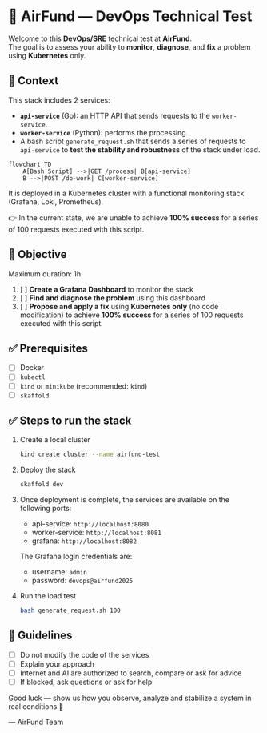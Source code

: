# 🧩 AirFund — DevOps Technical Test

Welcome to this **DevOps/SRE** technical test at **AirFund**.  
The goal is to assess your ability to **monitor**, **diagnose**, and **fix** a problem using **Kubernetes** only.

## 📜 Context

This stack includes 2 services:
- **`api-service`** (Go): an HTTP API that sends requests to the `worker-service`.
- **`worker-service`** (Python): performs the processing.
- A bash script `generate_request.sh` that sends a series of requests to `api-service` to **test the stability and robustness** of the stack under load.

```mermaid
flowchart TD
    A[Bash Script] -->|GET /process| B[api-service]
    B -->|POST /do-work| C[worker-service]
```

It is deployed in a Kubernetes cluster with a functional monitoring stack (Grafana, Loki, Prometheus).

👉 In the current state, we are unable to achieve **100% success** for a series of 100 requests executed with this script.

## 🎯 Objective

Maximum duration: 1h  
1. [ ] **Create a Grafana Dashboard** to monitor the stack  
2. [ ] **Find and diagnose the problem** using this dashboard  
3. [ ] **Propose and apply a fix** using **Kubernetes only** (no code modification) to achieve **100% success** for a series of 100 requests executed with this script.

## ✅ Prerequisites

- [ ] Docker
- [ ] `kubectl`
- [ ] `kind` or `minikube` (recommended: `kind`)
- [ ] `skaffold`

## ✅ Steps to run the stack

1. Create a local cluster
   ```bash
   kind create cluster --name airfund-test
   ```

2. Deploy the stack
   ```bash
   skaffold dev
   ```

3. Once deployment is complete, the services are available on the following ports:
   - api-service: `http://localhost:8080`
   - worker-service: `http://localhost:8081`
   - grafana: `http://localhost:8082`
   
   The Grafana login credentials are:
   - username: `admin`
   - password: `devops@airfund2025`

4. Run the load test
   ```bash
   bash generate_request.sh 100
   ```

## 📝 Guidelines

- [ ] Do not modify the code of the services
- [ ] Explain your approach
- [ ] Internet and AI are authorized to search, compare or ask for advice
- [ ] If blocked, ask questions or ask for help

Good luck — show us how you observe, analyze and stabilize a system in real conditions 🚀

— AirFund Team